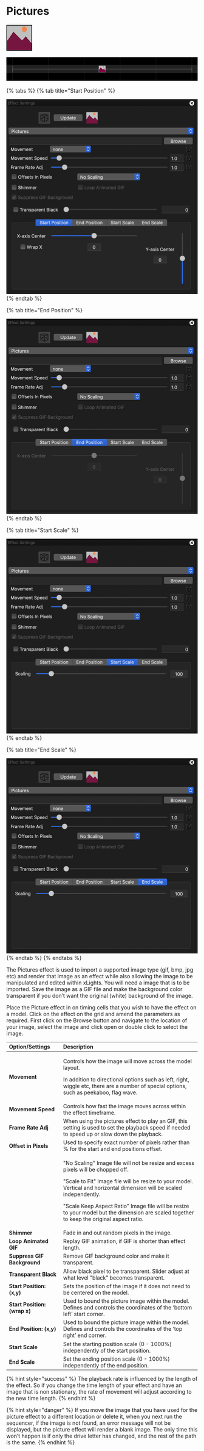 # Pictures

![Icon](../../.gitbook/assets/image%20%28720%29.png)

![Sequencer Grid](../../.gitbook/assets/image%20%28631%29.png)

{% tabs %}
{% tab title="Start Position" %}


![](../../.gitbook/assets/image%20%28389%29.png)
{% endtab %}

{% tab title="End Position" %}


![](../../.gitbook/assets/image%20%28287%29.png)
{% endtab %}

{% tab title="Start Scale" %}


![](../../.gitbook/assets/image%20%28714%29.png)
{% endtab %}

{% tab title="End Scale" %}


![](../../.gitbook/assets/image%20%28149%29.png)
{% endtab %}
{% endtabs %}

The Pictures effect is used to import a supported image type \(gif, bmp, jpg etc\) and render that image as an effect while also allowing the image to be manipulated and edited within xLights.  You will need a image that is to be imported.  Save the image as a GIF file and make the background color transparent if you don’t want the original \(white\) background of the image.

Place the Picture effect in on timing cells that you wish to have the effect on a model.  Click on the effect on the grid and amend the parameters as required. First click on the Browse button and navigate to the location of your image, select the image and click open or double click to select the image.

<table>
  <thead>
    <tr>
      <th style="text-align:left">Option/Settings</th>
      <th style="text-align:left">Description</th>
    </tr>
  </thead>
  <tbody>
    <tr>
      <td style="text-align:left"><b>Movement</b>
      </td>
      <td style="text-align:left">
        <p>Controls how the image will move across the model layout.</p>
        <p>In addition to directional options such as left, right, wiggle etc, there
          are a number of special options, such as peekaboo, flag wave.</p>
      </td>
    </tr>
    <tr>
      <td style="text-align:left"><b>Movement Speed</b>
      </td>
      <td style="text-align:left">Controls how fast the image moves across within the effect timeframe.</td>
    </tr>
    <tr>
      <td style="text-align:left"><b>Frame Rate Adj</b>
      </td>
      <td style="text-align:left">When using the pictures effect to play an GIF, this setting is used to
        set the playback speed if needed to speed up or slow down the playback.</td>
    </tr>
    <tr>
      <td style="text-align:left"><b>Offset in Pixels</b>
      </td>
      <td style="text-align:left">Used to specify exact number of pixels rather than % for the start and
        end positions offset.</td>
    </tr>
    <tr>
      <td style="text-align:left"></td>
      <td style="text-align:left">
        <p>&quot;No Scaling&quot; Image file will not be resize and excess pixels
          will be chopped off.</p>
        <p></p>
        <p>&quot;Scale to Fit&quot; Image file will be resize to your model. Vertical
          and horizontal dimension will be scaled independently.</p>
        <p></p>
        <p>&quot;Scale Keep Aspect Ratio&quot; Image file will be resize to your
          model but the dimension are scaled together to keep the original aspect
          ratio.</p>
      </td>
    </tr>
    <tr>
      <td style="text-align:left"><b>Shimmer</b>
      </td>
      <td style="text-align:left">Fade in and out random pixels in the image.</td>
    </tr>
    <tr>
      <td style="text-align:left"><b>Loop Animated GIF</b>
      </td>
      <td style="text-align:left">Replay GIF animation, if GIF is shorter than effect length.</td>
    </tr>
    <tr>
      <td style="text-align:left"><b>Suppress GIF Background</b>
      </td>
      <td style="text-align:left">Remove GIF background color and make it transparent.</td>
    </tr>
    <tr>
      <td style="text-align:left"><b>Transparent Black</b>
      </td>
      <td style="text-align:left">Allow black pixel to be transparent. Slider adjust at what level &quot;black&quot;
        becomes transparent.</td>
    </tr>
    <tr>
      <td style="text-align:left"><b>Start Position: (x,y)</b>
      </td>
      <td style="text-align:left">Sets the position of the image if it does not need to be centered on the
        model.</td>
    </tr>
    <tr>
      <td style="text-align:left"><b>Start Position: (wrap x)</b>
      </td>
      <td style="text-align:left">Used to bound the picture image within the model. Defines and controls
        the coordinates of the &#x2018;bottom left&#x2019; start corner.</td>
    </tr>
    <tr>
      <td style="text-align:left"><b>End Position: (x,y)</b>
      </td>
      <td style="text-align:left">Used to bound the picture image within the model. Defines and controls
        the coordinates of the &#x2018;top right&#x2019; end corner.</td>
    </tr>
    <tr>
      <td style="text-align:left"><b>Start Scale</b>
      </td>
      <td style="text-align:left">Set the starting position scale (0 - 1000%) independently of the start
        position.</td>
    </tr>
    <tr>
      <td style="text-align:left"><b>End Scale</b>
      </td>
      <td style="text-align:left">Set the ending position scale (0 - 1000%) independently of the end position.</td>
    </tr>
  </tbody>
</table>{% hint style="success" %}
The playback rate is influenced by the length of the effect.  So if you change the time length of your effect and have an image that is non stationary, the rate of movement will adjust according to the new time length.
{% endhint %}

{% hint style="danger" %}
If you move the image that you have used for the picture effect to a different location or delete it, when you next run the sequencer, if the image is not found, an error message will not be displayed, but the picture effect will render a blank image. The only time this won’t happen is if only the drive letter has changed, and the rest of the path is the same.
{% endhint %}

